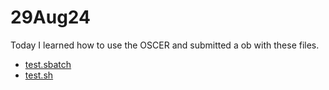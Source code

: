 # 29Aug24

Today I learned how to use the OSCER and submitted a ob with these files. 

 * [test.sbatch](https://github.com/jrb7027/Genome_Seminar_jrb/blob/main/Scripts/test.sbatch)
 * [test.sh](https://github.com/jrb7027/Genome_Seminar_jrb/blob/main/Scripts/test.sh)
